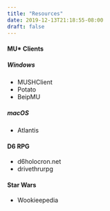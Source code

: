```yaml
---
title: "Resources"
date: 2019-12-13T21:18:55-08:00
draft: false
---
```


#### MU* Clients

##### Windows
- MUSHClient
- Potato
- BeipMU

##### macOS
- Atlantis

#### D6 RPG
- d6holocron.net
- drivethrurpg

#### Star Wars
- Wookieepedia